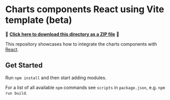 # Charts components React using Vite template (beta)

📁 **[Click here to download this directory as a ZIP file](https://download-directory.github.io?url=https://github.com/Esri/jsapi-resources/tree/main/component-samples/charts-components/templates/react)** 📁

This repository showcases how to integrate the charts components with [React](https://react.dev/).

## Get Started

Run `npm install` and then start adding modules.

For a list of all available `npm` commands see `scripts` in `package.json`, e.g. `npm run build`.
